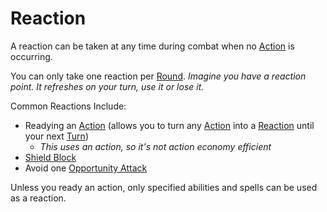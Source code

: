 # Reaction

A reaction can be taken at any time during combat when no [Action](Action.md) is occurring.

You can only take one reaction per [Round](Round.md).
*Imagine you have a reaction point. It refreshes on your turn, use it or lose it.*

Common Reactions Include:
- Readying an [Action](Action.md) (allows you to turn any [Action](Action.md) into a [Reaction](Reaction.md) until your next [Turn](Turn.md))
	- *This uses an action, so it's not action economy efficient*
- [Shield Block](../Items/Equipment/Individual%20Item%20Cards/Armors/Armor%20Properties/Shield%20X%20Property.md#Shield%20Block)
- Avoid one [Opportunity Attack](Movement.md#Opportunity%20Attacks)

Unless you ready an action, only specified abilities and spells can be used as a reaction.